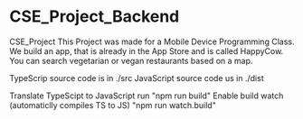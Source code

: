 # CSE_Project_Backend

CSE_Project
This Project was made for a Mobile Device Programming Class.
We build an app, that is already in the App Store and is called HappyCow. You can search vegetarian or vegan restaurants based on a map.

TypeScrip source code is in ./src
JavaScript source code us in ./dist

Translate TypeScipt to JavaScript run "npm run build"
Enable build watch (automaticlly compiles TS to JS) "npm run watch.build"
